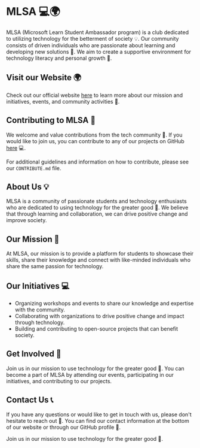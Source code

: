 # MLSA 💻🌍

MLSA (Microsoft Learn Student Ambassador program) is a club dedicated to utilizing technology for the betterment of society 💡. Our community consists of driven individuals who are passionate about learning and developing new solutions 🚀. We aim to create a supportive environment for technology literacy and personal growth 🌱.

## Visit our Website 🌍
Check out our official website [here](https://xfarooqi.github.io/MLSA/) to learn more about our mission and initiatives, events, and community activities 🎉.

## Contributing to MLSA 🤝
We welcome and value contributions from the tech community 💬. If you would like to join us, you can contribute to any of our projects on GitHub [here](https://github.com/xfarooqi/MLSA) 💻. 

For additional guidelines and information on how to contribute, please see our `CONTRIBUTE.md` file.

## About Us 💡
MLSA is a community of passionate students and technology enthusiasts who are dedicated to using technology for the greater good 🚀. We believe that through learning and collaboration, we can drive positive change and improve society.

## Our Mission 🚀
At MLSA, our mission is to provide a platform for students to showcase their skills, share their knowledge and connect with like-minded individuals who share the same passion for technology.

## Our Initiatives 💻
- Organizing workshops and events to share our knowledge and expertise with the community.
- Collaborating with organizations to drive positive change and impact through technology.
- Building and contributing to open-source projects that can benefit society.

## Get Involved 🤝
Join us in our mission to use technology for the greater good 🚀. You can become a part of MLSA by attending our events, participating in our initiatives, and contributing to our projects.

## Contact Us 📞
If you have any questions or would like to get in touch with us, please don't hesitate to reach out 💬. You can find our contact information at the bottom of our website or through our GitHub profile 💼.

Join us in our mission to use technology for the greater good 🚀.
